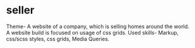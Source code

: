 # seller
Theme- A website of a company, which is selling homes around the world.
A website build is focused on usage of css grids.
Used skills- Markup, css/scss styles, css grids, Media Queries.

